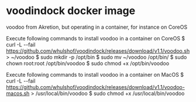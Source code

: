 # voodindock docker image
voodoo from Akretion, but operating in a container, for instance on CoreOS


Execute following commands to install voodoo in a container on CoreOS
$ curl -L --fail https://github.com/whulshof/voodindock/releases/download/v1.1/voodoo.sh > ~/voodoo
$ sudo mkdir -p /opt/bin
$ sudo mv ~/voodoo /opt/bin/
$ sudo chown root:root /opt/bin/voodoo
$ sudo chmod +x /opt/bin/voodoo

Execute following commands to install voodoo in a container on MacOS
$ curl -L --fail https://github.com/whulshof/voodindock/releases/download/v1.1/voodoo-macos.sh > /usr/local/bin/voodoo
$ sudo chmod +x /usr/local/bin/voodoo

